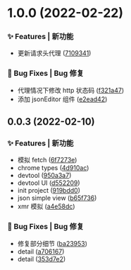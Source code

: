 # 1.0.0 (2022-02-22)

### ✨ Features | 新功能

- 更新请求头代理 ([7109341](https://gitee.com/Y_onghu/api_proxy_pro/commit/7109341))

### 🐛 Bug Fixes | Bug 修复

- 代理情况下修改 http 状态码 ([f321a47](https://gitee.com/Y_onghu/api_proxy_pro/commit/f321a47))
- 添加 jsonEditor 组件 ([e2ead42](https://gitee.com/Y_onghu/api_proxy_pro/commit/e2ead42))

## 0.0.3 (2022-02-10)

### ✨ Features | 新功能

- 模拟 fetch ([6f7273e](https://gitee.com/Y_onghu/api_proxy_pro/commit/6f7273e))
- chrome types ([4d910ac](https://gitee.com/Y_onghu/api_proxy_pro/commit/4d910ac))
- devtool ([950a3a7](https://gitee.com/Y_onghu/api_proxy_pro/commit/950a3a7))
- devtool UI ([d552209](https://gitee.com/Y_onghu/api_proxy_pro/commit/d552209))
- init project ([919bdd0](https://gitee.com/Y_onghu/api_proxy_pro/commit/919bdd0))
- json simple view ([b65f736](https://gitee.com/Y_onghu/api_proxy_pro/commit/b65f736))
- xmr 模拟 ([a4e58dc](https://gitee.com/Y_onghu/api_proxy_pro/commit/a4e58dc))

### 🐛 Bug Fixes | Bug 修复

- 修复部分细节 ([ba23953](https://gitee.com/Y_onghu/api_proxy_pro/commit/ba23953))
- detail ([a706167](https://gitee.com/Y_onghu/api_proxy_pro/commit/a706167))
- detail ([353d7e2](https://gitee.com/Y_onghu/api_proxy_pro/commit/353d7e2))
